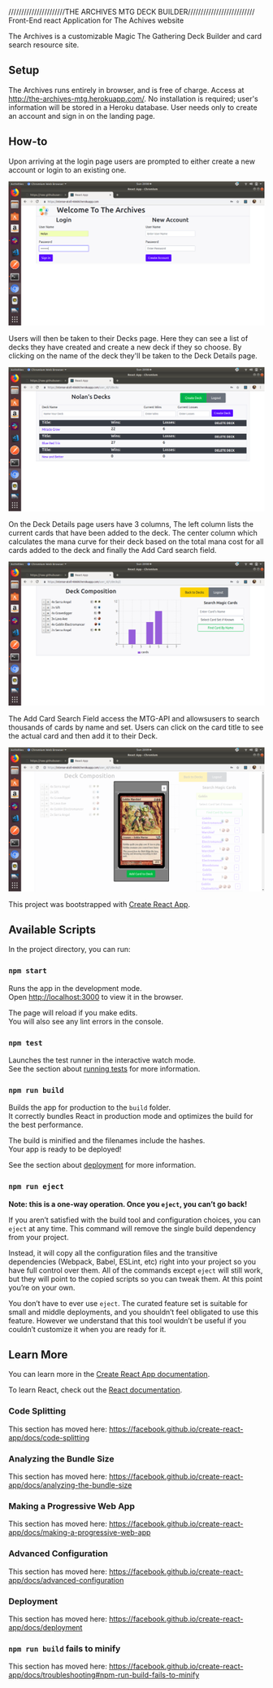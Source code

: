 //////////////////////THE ARCHIVES MTG DECK BUILDER//////////////////////////
Front-End react Application for The Achives website

The Archives is a customizable Magic The Gathering Deck Builder and card search resource site.


## Setup

The Archives runs entirely in browser, and is free of charge. Access at http://the-archives-mtg.herokuapp.com/. No installation is required; user's information will be stored in a Heroku database. User needs only to create an account and sign in on the landing page.


## How-to

Upon arriving at the login page users are prompted to either create a new account or login to an existing one.

![Messaging as user unpacks](./screenshots/login.png)

Users will then be taken to their Decks page. Here they can see a list of decks they have created and create a new deck if they so choose. By clicking on the name of the deck they'll be taken to the Deck Details page.

![Messaging as user unpacks](./screenshots/decksList.png)

On the Deck Details page users have 3 columns, The left column lists the current cards that have been added to the deck. The center column which calculates the mana curve for their deck based on the total mana cost for all cards added to the deck and finally the Add Card search field.

![Messaging as user unpacks](./screenshots/deckDetails.png)

The Add Card Search Field access the MTG-API and allowsusers to search thousands of cards by name and set. Users can click on the card title to see the actual card and then add it to their Deck.

![Messaging as user unpacks](./screenshots/APISearch.png)

This project was bootstrapped with [Create React App](https://github.com/facebook/create-react-app).

## Available Scripts

In the project directory, you can run:

### `npm start`

Runs the app in the development mode.<br>
Open [http://localhost:3000](http://localhost:3000) to view it in the browser.

The page will reload if you make edits.<br>
You will also see any lint errors in the console.

### `npm test`

Launches the test runner in the interactive watch mode.<br>
See the section about [running tests](https://facebook.github.io/create-react-app/docs/running-tests) for more information.

### `npm run build`

Builds the app for production to the `build` folder.<br>
It correctly bundles React in production mode and optimizes the build for the best performance.

The build is minified and the filenames include the hashes.<br>
Your app is ready to be deployed!

See the section about [deployment](https://facebook.github.io/create-react-app/docs/deployment) for more information.

### `npm run eject`

**Note: this is a one-way operation. Once you `eject`, you can’t go back!**

If you aren’t satisfied with the build tool and configuration choices, you can `eject` at any time. This command will remove the single build dependency from your project.

Instead, it will copy all the configuration files and the transitive dependencies (Webpack, Babel, ESLint, etc) right into your project so you have full control over them. All of the commands except `eject` will still work, but they will point to the copied scripts so you can tweak them. At this point you’re on your own.

You don’t have to ever use `eject`. The curated feature set is suitable for small and middle deployments, and you shouldn’t feel obligated to use this feature. However we understand that this tool wouldn’t be useful if you couldn’t customize it when you are ready for it.

## Learn More

You can learn more in the [Create React App documentation](https://facebook.github.io/create-react-app/docs/getting-started).

To learn React, check out the [React documentation](https://reactjs.org/).

### Code Splitting

This section has moved here: https://facebook.github.io/create-react-app/docs/code-splitting

### Analyzing the Bundle Size

This section has moved here: https://facebook.github.io/create-react-app/docs/analyzing-the-bundle-size

### Making a Progressive Web App

This section has moved here: https://facebook.github.io/create-react-app/docs/making-a-progressive-web-app

### Advanced Configuration

This section has moved here: https://facebook.github.io/create-react-app/docs/advanced-configuration

### Deployment

This section has moved here: https://facebook.github.io/create-react-app/docs/deployment

### `npm run build` fails to minify

This section has moved here: https://facebook.github.io/create-react-app/docs/troubleshooting#npm-run-build-fails-to-minify
